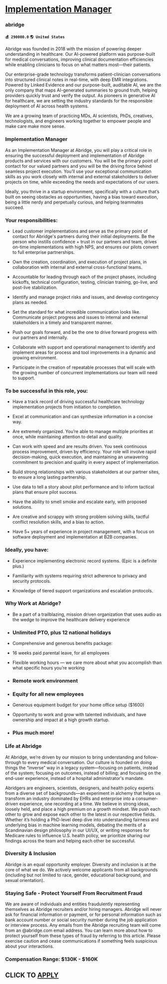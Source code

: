 # [Implementation Manager](https://www.remotewlb.com/apply/implementation-manager-63340)  
### abridge  
#### `💰 290000.0` `🌎 United States`  

Abridge was founded in 2018 with the mission of powering deeper understanding in healthcare. Our AI-powered platform was purpose-built for medical conversations, improving clinical documentation efficiencies while enabling clinicians to focus on what matters most—their patients.

Our enterprise-grade technology transforms patient-clinician conversations into structured clinical notes in real-time, with deep EMR integrations. Powered by Linked Evidence and our purpose-built, auditable AI, we are the only company that maps AI-generated summaries to ground truth, helping providers quickly trust and verify the output. As pioneers in generative AI for healthcare, we are setting the industry standards for the responsible deployment of AI across health systems.

We are a growing team of practicing MDs, AI scientists, PhDs, creatives, technologists, and engineers working together to empower people and make care make more sense.

### Implementation Manager

As an Implementation Manager at Abridge, you will play a critical role in ensuring the successful deployment and implementation of Abridge products and services with our customers. You will be the primary point of contact for our valued partners and you will be the driving force behind seamless project execution. You’ll use your exceptional communication skills as you work closely with internal and external stakeholders to deliver projects on time, while exceeding the needs and expectations of our users.

Ideally, you thrive in a startup environment, specifically with a culture that’s built on seeing obstacles as opportunities, having a bias toward execution, being a little nerdy and perpetually curious, and helping teammates succeed.

### Your responsibilities:

  * Lead customer implementations and serve as the primary point of contact for Abridge's partners during their initial deployments. Be the person who instills confidence + trust in our partners and team, drives on-time implementations with high NPS, and ensures our pilots convert to full enterprise partnerships.

  * Own the creation, coordination, and execution of project plans, in collaboration with internal and external cross-functional teams.

  * Accountable for leading through each of the project phases, including kickoffs, technical configuration, testing, clinician training, go-live, and post-live stabilization.

  * Identify and manage project risks and issues, and develop contingency plans as needed.

  * Set the standard for what incredible communication looks like. Communicate project progress and issues to internal and external stakeholders in a timely and transparent manner.

  * Push our goals forward, and be the one to drive forward progress with our partners and internally.

  * Collaborate with support and operational management to identify and implement areas for process and tool improvements in a dynamic and growing environment.

  * Participate in the creation of repeatable processes that will scale with the growing number of concurrent implementations our team will need to support.

### To be successful in this role, you:

  * Have a track record of driving successful healthcare technology implementation projects from initiation to completion.

  * Excel at communication and can synthesize information in a concise way.

  * Are extremely organized. You’re able to manage multiple priorities at once, while maintaining attention to detail and quality.

  * Can work with speed and are results driven. You seek continuous process improvement, driven by efficiency. Your role will involve rapid decision-making, quick execution, and maintaining an unwavering commitment to precision and quality in every aspect of implementation.

  * Build strong relationships with various stakeholders at our partner sites, to ensure a long lasting partnership. 

  * Use data to tell a story about pilot performance and to inform tactical plans that ensure pilot success.

  * Have the ability to smell smoke and escalate early, with proposed solutions.

  * Are creative and scrappy with strong problem solving skills, tactful conflict resolution skills, and a bias to action.

  * Have 5+ years of experience in project management, with a focus on software deployment and implementation at B2B companies.

### Ideally, you have:

  * Experience implementing electronic record systems. (Epic is a definite plus.) 

  * Familiarity with systems requiring strict adherence to privacy and security protocols.

  * Knowledge of tiered support organizations and escalation protocols.

### **Why Work at Abridge?**

  * Be a part of a trailblazing, mission driven organization that uses audio as the wedge to improve the healthcare delivery experience

  * ### Unlimited PTO, plus 12 national holidays

  * Comprehensive and generous benefits package:

  * 16 weeks paid parental leave, for all employees

  * Flexible working hours — we care more about what you accomplish than what specific hours you’re working

  * ### Remote work environment

  * ### Equity for all new employees

  * Generous equipment budget for your home office setup ($1600)

  * Opportunity to work and grow with talented individuals, and have ownership and impact at a high growth startup.

  * ### Plus much more!

### **Life at Abridge**

At Abridge, we’re driven by our mission to bring understanding and follow-through to every medical conversation. Our culture is founded on doing things the “inverse” way in a legacy system—focusing on patients, instead of the system; focusing on outcomes, instead of billing; and focusing on the end-user experience, instead of a hospital administrator's mandate.

Abridgers are engineers, scientists, designers, and health policy experts from a diverse set of backgrounds—an experiment in alchemy that helps us transform an industry dominated by EHRs and enterprise into a consumer-driven experience, one recording at a time. We believe in strong ideas, loosely held, and place a high premium on a growth mindset. We push each other to grow and expose each other to the latest in our respective fields. Whether it’s holding a PhD-level deep dive into understanding fairness and underlying bias in machine learning models, debating the merits of a Scandinavian design philosophy in our UI/UX, or writing responses for Medicare rules to influence U.S. health policy, we prioritize sharing our findings across the team and helping each other be successful.

###  **Diversity & Inclusion**

Abridge is an equal opportunity employer. Diversity and inclusion is at the core of what we do. We actively welcome applicants from all backgrounds (including but not limited to race, gender, educational background, and sexual orientation).

###  **Staying Safe - Protect Yourself From Recruitment Fraud**

We are aware of individuals and entities fraudulently representing themselves as Abridge recruiters and/or hiring managers. Abridge will never ask for financial information or payment, or for personal information such as bank account number or social security number during the job application or interview process. Any emails from the Abridge recruiting team will come from an @abridge.com email address. You can learn more about how to protect yourself from these types of fraud by referring to this article. Please exercise caution and cease communications if something feels suspicious about your interactions.

### Compensation Range: $130K - $160K

  
## CLICK TO [APPLY](https://www.remotewlb.com/apply/implementation-manager-63340)

